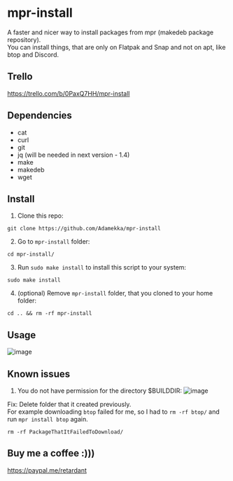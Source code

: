 # mpr-install
A faster and nicer way to install packages from mpr (makedeb package repository).<br />
You can install things, that are only on Flatpak and Snap and not on apt, like btop and Discord.

## Trello

https://trello.com/b/0PaxQ7HH/mpr-install

## Dependencies

* cat
* curl
* git
* jq (will be needed in next version - 1.4)
* make
* makedeb
* wget

## Install

1. Clone this repo:
```
git clone https://github.com/Adamekka/mpr-install
```
2. Go to ```mpr-install``` folder:
```
cd mpr-install/
```
3. Run ```sudo make install``` to install this script to your system:
```
sudo make install
```
4. (optional) Remove ```mpr-install``` folder, that you cloned to your home folder:
```
cd .. && rm -rf mpr-install
```

## Usage

![image](https://user-images.githubusercontent.com/68786400/179354119-6d7fbbb1-c8fc-4f4e-b7ac-bfeb4096b8a3.png)


## Known issues

1. You do not have permission for the directory $BUILDDIR:
![image](https://user-images.githubusercontent.com/68786400/177850543-a921acda-5d70-4459-91e2-6e452542fd63.png)

Fix: Delete folder that it created previously.<br />
For example downloading  ```btop``` failed for me, so I had to  ```rm -rf btop/``` and run ```mpr install btop``` again.
```
rm -rf PackageThatItFailedToDownload/
```
## Buy me a coffee :)))

https://paypal.me/retardant
